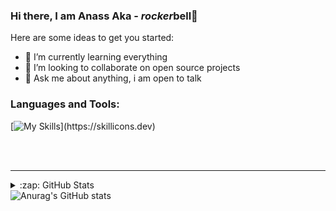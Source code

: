 ### Hi there, I am Anass Aka - *rocker*bell👋

Here are some ideas to get you started:

- 🌱 I’m currently learning everything
- 👯 I’m looking to collaborate on open source projects
- 💬 Ask me about anything, i am open to talk 

### Languages and Tools:


[![My Skills](https://skillicons.dev/icons?i=js,html,css,typescrypt,Sass,wasm,git,github,js,react,vite,nodejs,yarn,python,)](https://skillicons.dev)



<br />
<br />

---
<details>
  <summary>:zap: GitHub Stats</summary>


</details>


<div>
  <img src="https://camo.githubusercontent.com/789532235e08fe2b039dd90d23b838d75bc5c5a75b97bb4145d15b50510fd92e/68747470733a2f2f6769746875622d70726f66696c652d74726f7068792e76657263656c2e6170702f3f757365726e616d653d6c6163796d6f72726f77266d617267696e2d773d31322672616e6b3d2d432c2d3f267468656d653d7472616e73706172656e74" alt="Anurag's GitHub stats" data-canonical-src="https://github-profile-trophy.vercel.app/?username=lacymorrow&amp;margin-w=12&amp;rank=-C,-?&amp;theme=transparent" style="max-width: 100%;">
</div>

[twitter]: https://twitter.com/AnassTantane
[linkedin]: https://www.linkedin.com/in/rocker-bell/


